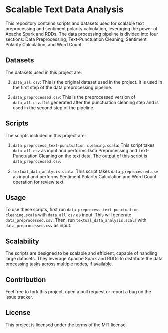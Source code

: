 # Scalable Text Data Analysis

This repository contains scripts and datasets used for scalable text preprocessing and sentiment polarity calculation, leveraging the power of Apache Spark and RDDs. The data processing pipeline is divided into four sections: Data Preprocessing, Text-Punctuation Cleaning, Sentiment Polarity Calculation, and Word Count.

## Datasets

The datasets used in this project are:

1. `data_all.csv`: This is the original dataset used in the project. It is used in the first step of the data preprocessing pipeline.

2. `data_preprocessed.csv`: This is the preprocessed version of `data_all.csv`. It is generated after the punctuation cleaning step and is used in the second step of the pipeline.

## Scripts

The scripts included in this project are:

1. `data preprocess_text-punctuation cleaning.scala`: This script takes `data_all.csv` as input and performs Data Preprocessing and Text-Punctuation Cleaning on the text data. The output of this script is `data_preprocessed.csv`.

2. `textual_data_analysis.scala`: This script takes `data_preprocessed.csv` as input and performs Sentiment Polarity Calculation and Word Count operation for review text.

## Usage

To use these scripts, first run `data preprocess_text-punctuation cleaning.scala` with `data_all.csv` as input. This will generate `data_preprocessed.csv`. Then, run `textual_data_analysis.scala` with `data_preprocessed.csv` as input.

## Scalability

The scripts are designed to be scalable and efficient, capable of handling large datasets. They leverage Apache Spark and RDDs to distribute the data processing tasks across multiple nodes, if available.

## Contribution

Feel free to fork this project, open a pull request or report a bug on the issue tracker.

## License

This project is licensed under the terms of the MIT license.
